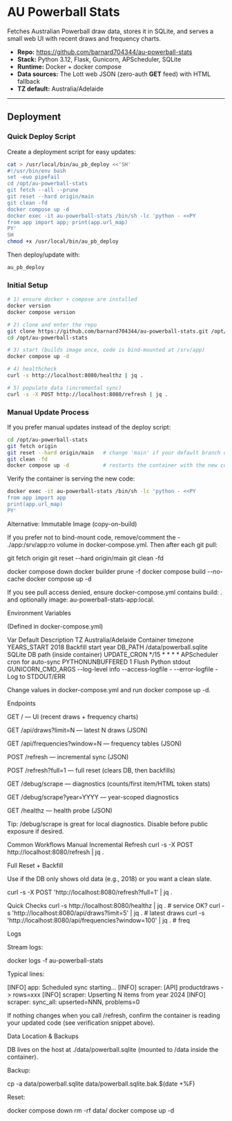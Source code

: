 # AU Powerball Stats

Fetches Australian Powerball draw data, stores it in SQLite, and serves a small web UI with recent draws and frequency charts.

- **Repo:** https://github.com/barnard704344/au-powerball-stats  
- **Stack:** Python 3.12, Flask, Gunicorn, APScheduler, SQLite  
- **Runtime:** Docker + docker compose  
- **Data sources:** The Lott web JSON (zero-auth **GET** feed) with HTML fallback  
- **TZ default:** Australia/Adelaide

---

## Deployment

### Quick Deploy Script

Create a deployment script for easy updates:

```bash
cat > /usr/local/bin/au_pb_deploy <<'SH'
#!/usr/bin/env bash
set -euo pipefail
cd /opt/au-powerball-stats
git fetch --all --prune
git reset --hard origin/main
git clean -fd
docker compose up -d
docker exec -it au-powerball-stats /bin/sh -lc 'python - <<PY
from app import app; print(app.url_map)
PY'
SH
chmod +x /usr/local/bin/au_pb_deploy
```

Then deploy/update with:

```bash
au_pb_deploy
```

### Initial Setup

```bash
# 1) ensure docker + compose are installed
docker version
docker compose version

# 2) clone and enter the repo
git clone https://github.com/barnard704344/au-powerball-stats.git /opt/au-powerball-stats
cd /opt/au-powerball-stats

# 3) start (builds image once, code is bind-mounted at /srv/app)
docker compose up -d

# 4) healthcheck
curl -s http://localhost:8080/healthz | jq .

# 5) populate data (incremental sync)
curl -s -X POST http://localhost:8080/refresh | jq .
```

### Manual Update Process

If you prefer manual updates instead of the deploy script:

```bash
cd /opt/au-powerball-stats
git fetch origin
git reset --hard origin/main   # change 'main' if your default branch differs
git clean -fd
docker compose up -d           # restarts the container with the new code
```

Verify the container is serving the new code:

```bash
docker exec -it au-powerball-stats /bin/sh -lc 'python - <<PY
from app import app
print(app.url_map)
PY'
```

Alternative: Immutable Image (copy-on-build)

If you prefer not to bind-mount code, remove/comment the - ./app:/srv/app:ro volume in docker-compose.yml. Then after each git pull:

git fetch origin
git reset --hard origin/main
git clean -fd

docker compose down
docker builder prune -f
docker compose build --no-cache
docker compose up -d


If you see pull access denied, ensure docker-compose.yml contains build: . and optionally image: au-powerball-stats-app:local.

Environment Variables

(Defined in docker-compose.yml)

Var	Default	Description
TZ	Australia/Adelaide	Container timezone
YEARS_START	2018	Backfill start year
DB_PATH	/data/powerball.sqlite	SQLite DB path (inside container)
UPDATE_CRON	*/15 * * * *	APScheduler cron for auto-sync
PYTHONUNBUFFERED	1	Flush Python stdout
GUNICORN_CMD_ARGS	--log-level info --access-logfile - --error-logfile -	Log to STDOUT/ERR

Change values in docker-compose.yml and run docker compose up -d.

Endpoints

GET / — UI (recent draws + frequency charts)

GET /api/draws?limit=N — latest N draws (JSON)

GET /api/frequencies?window=N — frequency tables (JSON)

POST /refresh — incremental sync (JSON)

POST /refresh?full=1 — full reset (clears DB, then backfills)

GET /debug/scrape — diagnostics (counts/first item/HTML token stats)

GET /debug/scrape?year=YYYY — year-scoped diagnostics

GET /healthz — health probe (JSON)

Tip: /debug/scrape is great for local diagnostics. Disable before public exposure if desired.

Common Workflows
Manual Incremental Refresh
curl -s -X POST http://localhost:8080/refresh | jq .

Full Reset + Backfill

Use if the DB only shows old data (e.g., 2018) or you want a clean slate.

curl -s -X POST 'http://localhost:8080/refresh?full=1' | jq .

Quick Checks
curl -s http://localhost:8080/healthz | jq .                 # service OK?
curl -s 'http://localhost:8080/api/draws?limit=5' | jq .     # latest draws
curl -s 'http://localhost:8080/api/frequencies?window=100' | jq .  # freq

Logs

Stream logs:

docker logs -f au-powerball-stats


Typical lines:

[INFO] app: Scheduled sync starting…
[INFO] scraper: [API] productdraws -> rows=xxx
[INFO] scraper: Upserting N items from year 2024
[INFO] scraper: sync_all: upserted=NNN, problems=0


If nothing changes when you call /refresh, confirm the container is reading your updated code (see verification snippet above).

Data Location & Backups

DB lives on the host at ./data/powerball.sqlite (mounted to /data inside the container).

Backup:

cp -a data/powerball.sqlite data/powerball.sqlite.bak.$(date +%F)


Reset:

docker compose down
rm -rf data/
docker compose up -d
